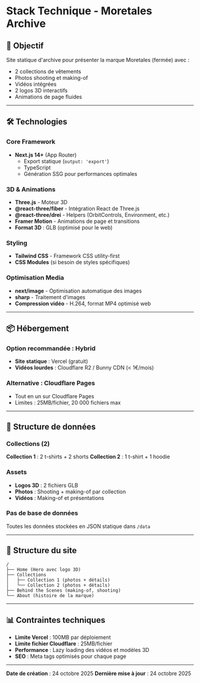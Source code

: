 # Stack Technique - Moretales Archive

## 🎯 Objectif
Site statique d'archive pour présenter la marque Moretales (fermée) avec :
- 2 collections de vêtements
- Photos shooting et making-of
- Vidéos intégrées
- 2 logos 3D interactifs
- Animations de page fluides

---

## 🛠️ Technologies

### Core Framework
- **Next.js 14+** (App Router)
  - Export statique (`output: 'export'`)
  - TypeScript
  - Génération SSG pour performances optimales

### 3D & Animations
- **Three.js** - Moteur 3D
- **@react-three/fiber** - Intégration React de Three.js
- **@react-three/drei** - Helpers (OrbitControls, Environment, etc.)
- **Framer Motion** - Animations de page et transitions
- **Format 3D** : GLB (optimisé pour le web)

### Styling
- **Tailwind CSS** - Framework CSS utility-first
- **CSS Modules** (si besoin de styles spécifiques)

### Optimisation Media
- **next/image** - Optimisation automatique des images
- **sharp** - Traitement d'images
- **Compression vidéo** - H.264, format MP4 optimisé web

---

## 📦 Hébergement

### Option recommandée : Hybrid
- **Site statique** : Vercel (gratuit)
- **Vidéos lourdes** : Cloudflare R2 / Bunny CDN (< 1€/mois)

### Alternative : Cloudflare Pages
- Tout en un sur Cloudflare Pages
- Limites : 25MB/fichier, 20 000 fichiers max

---

## 📁 Structure de données

### Collections (2)
**Collection 1** : 2 t-shirts + 2 shorts
**Collection 2** : 1 t-shirt + 1 hoodie

### Assets
- **Logos 3D** : 2 fichiers GLB
- **Photos** : Shooting + making-of par collection
- **Vidéos** : Making-of et présentations

### Pas de base de données
Toutes les données stockées en JSON statique dans `/data`

---

## 🎨 Structure du site

```
/
├── Home (Hero avec logo 3D)
├── Collections
│   ├── Collection 1 (photos + détails)
│   └── Collection 2 (photos + détails)
├── Behind the Scenes (making-of, shooting)
└── About (histoire de la marque)
```

---

## 📊 Contraintes techniques

- **Limite Vercel** : 100MB par déploiement
- **Limite fichier Cloudflare** : 25MB/fichier
- **Performance** : Lazy loading des vidéos et modèles 3D
- **SEO** : Meta tags optimisés pour chaque page

---

**Date de création** : 24 octobre 2025
**Dernière mise à jour** : 24 octobre 2025
